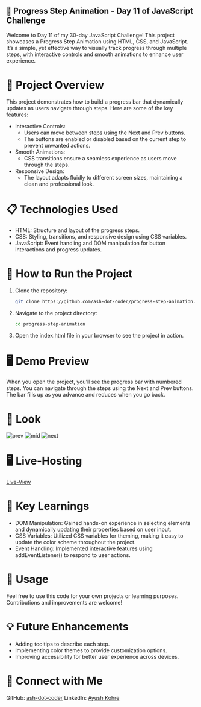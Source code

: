 ## 🚀 Progress Step Animation - Day 11 of JavaScript Challenge
Welcome to Day 11 of my 30-day JavaScript Challenge! This project showcases a Progress Step Animation using HTML, CSS, and JavaScript. It’s a simple, yet effective way to visually track progress through multiple steps, with interactive controls and smooth animations to enhance user experience.

# 🌟 Project Overview
This project demonstrates how to build a progress bar that dynamically updates as users navigate through steps. Here are some of the key features:

- Interactive Controls:
    - Users can move between steps using the Next and Prev buttons.
    - The buttons are enabled or disabled based on the current step to prevent unwanted actions.
- Smooth Animations:
    - CSS transitions ensure a seamless experience as users move through the steps.
- Responsive Design:
    - The layout adapts fluidly to different screen sizes, maintaining a clean and professional look.


# 📋 Technologies Used
- HTML: Structure and layout of the progress steps.
- CSS: Styling, transitions, and responsive design using CSS variables.
- JavaScript: Event handling and DOM manipulation for button interactions and progress updates.

# 🚀 How to Run the Project
1. Clone the repository:
   ```bash
   git clone https://github.com/ash-dot-coder/progress-step-animation.git
    ```
2. Navigate to the project directory:
    ```bash
    cd progress-step-animation
    ```
3. Open the index.html file in your browser to see the project in action.

# 🖥️ Demo Preview
When you open the project, you’ll see the progress bar with numbered steps. You can navigate through the steps using the Next and Prev buttons. The bar fills up as you advance and reduces when you go back.

# 📸 Look
![prev](interface/one.png)
![mid](interface/two.png)
![next](interface/three.png)

# 🖥️ Live-Hosting
[Live-View](https://ash-dot-coder.github.io/JavaScript_Challenge30/Day%2011%20-%20%5BProgress-Step%5D/index.html)

# 🌟 Key Learnings
   - DOM Manipulation: Gained hands-on experience in selecting elements and dynamically updating their properties based on user input.
   - CSS Variables: Utilized CSS variables for theming, making it easy to update the color scheme throughout the project.
   - Event Handling: Implemented interactive features using addEventListener() to respond to user actions.

# 📝 Usage
Feel free to use this code for your own projects or learning purposes. Contributions and improvements are welcome!

# 💡 Future Enhancements
- Adding tooltips to describe each step.
- Implementing color themes to provide customization options.
- Improving accessibility for better user experience across devices.

# 🔗 Connect with Me
GitHub: [ash-dot-coder](https://github.com/Ash-dot-coder)
LinkedIn: [Ayush Kohre](https://www.linkedin.com/in/aayush-kohre-dev1/)